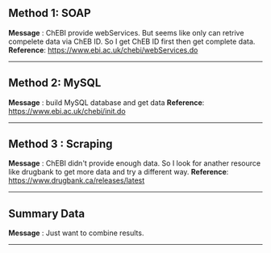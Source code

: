 
## Method 1: SOAP

**Message**  : ChEBI provide webServices. But seems like only can retrive compelete data via ChEB ID. So I get ChEB ID first then get complete data.
**Reference**: https://www.ebi.ac.uk/chebi/webServices.do 

---
## Method 2: MySQL

**Message**  : build MySQL database and get data
**Reference**: https://www.ebi.ac.uk/chebi/init.do

---
## Method 3 : Scraping

**Message**  : ChEBI didn't provide enough data. So I look for anather resource like drugbank to get more data and try a different way.
**Reference**: https://www.drugbank.ca/releases/latest

---
## Summary Data

**Message**  : Just want to combine results.

------
